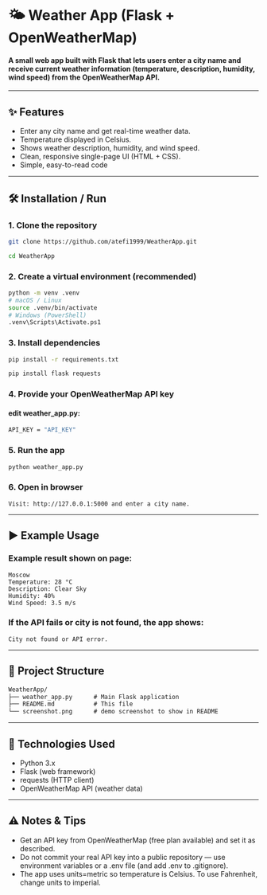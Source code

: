# 🌤 Weather App (Flask + OpenWeatherMap)

#### A small web app built with Flask that lets users enter a city name and receive current weather information (temperature, description, humidity, wind speed) from the OpenWeatherMap API.


---

## ✨ Features

- Enter any city name and get real-time weather data.
- Temperature displayed in Celsius.
- Shows weather description, humidity, and wind speed.
- Clean, responsive single-page UI (HTML + CSS).
- Simple, easy-to-read code

---

## 🛠 Installation / Run

### 1. Clone the repository

```bash
git clone https://github.com/atefi1999/WeatherApp.git

cd WeatherApp
```

### 2. Create a virtual environment (recommended)

```bash
python -m venv .venv
# macOS / Linux
source .venv/bin/activate
# Windows (PowerShell)
.venv\Scripts\Activate.ps1
```

### 3. Install dependencies

```bash
pip install -r requirements.txt

pip install flask requests
```

### 4. Provide your OpenWeatherMap API key
#### edit weather_app.py:

```bash
API_KEY = "API_KEY"
```

### 5. Run the app

```bash
python weather_app.py
```

### 6. Open in browser

```backtick
Visit: http://127.0.0.1:5000 and enter a city name.
```

---

## ▶️ Example Usage

### Example result shown on page:

```backtick
Moscow
Temperature: 28 °C
Description: Clear Sky
Humidity: 40%
Wind Speed: 3.5 m/s
```

### If the API fails or city is not found, the app shows:

```backtick
City not found or API error.
```

---

## 📂 Project Structure

```markdown
WeatherApp/
├── weather_app.py      # Main Flask application
├── README.md           # This file
└── screenshot.png      # demo screenshot to show in README
```

---

## 🧰 Technologies Used

- Python 3.x
- Flask (web framework)
- requests (HTTP client)
- OpenWeatherMap API (weather data)

---

## ⚠️ Notes & Tips

- Get an API key from OpenWeatherMap (free plan available) and set it as described.
- Do not commit your real API key into a public repository — use environment variables or a .env file (and add .env to .gitignore).
- The app uses units=metric so temperature is Celsius. To use Fahrenheit, change units to imperial.
